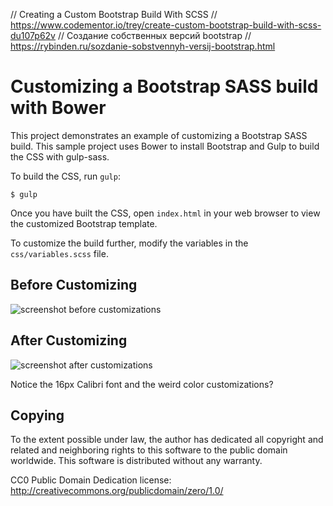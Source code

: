 // Creating a Custom Bootstrap Build With SCSS
// https://www.codementor.io/trey/create-custom-bootstrap-build-with-scss-du107p62v
// Создание собственных версий bootstrap
// https://rybinden.ru/sozdanie-sobstvennyh-versij-bootstrap.html

Customizing a Bootstrap SASS build with Bower
=============================================

This project demonstrates an example of customizing a Bootstrap SASS build.  This sample project uses Bower to install Bootstrap and Gulp to build the CSS with gulp-sass.

To build the CSS, run `gulp`:

    $ gulp

Once you have built the CSS, open `index.html` in your web browser to view the customized Bootstrap template.

To customize the build further, modify the variables in the `css/variables.scss` file.

Before Customizing
------------------

![screenshot before customizations](screenshots/before.png?raw=true)


After Customizing
-----------------

![screenshot after customizations](screenshots/after.png?raw=true)

Notice the 16px Calibri font and the weird color customizations?

Copying
-------

To the extent possible under law, the author has dedicated all copyright and related and neighboring rights to this software to the public domain worldwide. This software is distributed without any warranty.

CC0 Public Domain Dedication license: http://creativecommons.org/publicdomain/zero/1.0/
